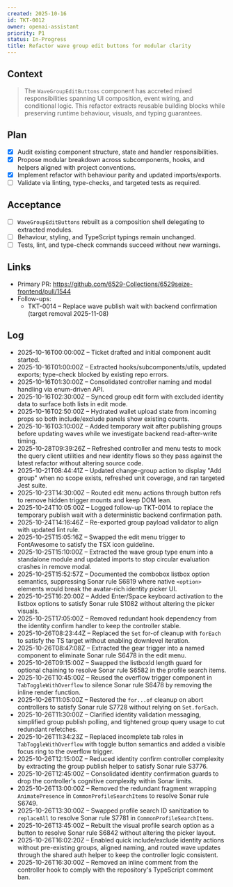```yaml
---
created: 2025-10-16
id: TKT-0012
owner: openai-assistant
priority: P1
status: In-Progress
title: Refactor wave group edit buttons for modular clarity
---
```


## Context

> The `WaveGroupEditButtons` component has accreted mixed responsibilities spanning UI composition, event wiring, and conditional logic. This refactor extracts reusable building blocks while preserving runtime behaviour, visuals, and typing guarantees.

## Plan

- [x] Audit existing component structure, state and handler responsibilities.
- [x] Propose modular breakdown across subcomponents, hooks, and helpers aligned with project conventions.
- [x] Implement refactor with behaviour parity and updated imports/exports.
- [ ] Validate via linting, type-checks, and targeted tests as required.

## Acceptance

- [ ] `WaveGroupEditButtons` rebuilt as a composition shell delegating to extracted modules.
- [ ] Behaviour, styling, and TypeScript typings remain unchanged.
- [ ] Tests, lint, and type-check commands succeed without new warnings.

## Links

- Primary PR: <https://github.com/6529-Collections/6529seize-frontend/pull/1544>
- Follow-ups:
  - TKT-0014 – Replace wave publish wait with backend confirmation (target removal 2025-11-08)

## Log

- 2025-10-16T00:00:00Z – Ticket drafted and initial component audit started.
- 2025-10-16T01:00:00Z – Extracted hooks/subcomponents/utils, updated exports; type-check blocked by existing repo errors.
- 2025-10-16T01:30:00Z – Consolidated controller naming and modal handling via enum-driven API.
- 2025-10-16T02:30:00Z – Synced group edit form with excluded identity data to surface both lists in edit mode.
- 2025-10-16T02:50:00Z – Hydrated wallet upload state from incoming props so both include/exclude panels show existing counts.
- 2025-10-16T03:10:00Z – Added temporary wait after publishing groups before updating waves while we investigate backend read-after-write timing.
- 2025-10-28T09:39:26Z – Refreshed controller and menu tests to mock the query client utilities and new identity flows so they pass against the latest refactor without altering source code.
- 2025-10-21T08:44:41Z – Updated change-group action to display "Add group" when no scope exists, refreshed unit coverage, and ran targeted Jest suite.
- 2025-10-23T14:30:00Z – Routed edit menu actions through button refs to remove hidden trigger mounts and keep DOM lean.
- 2025-10-24T10:05:00Z – Logged follow-up TKT-0014 to replace the temporary publish wait with a deterministic backend confirmation path.
- 2025-10-24T14:16:46Z – Re-exported group payload validator to align with updated lint rule.
- 2025-10-25T15:05:16Z – Swapped the edit menu trigger to FontAwesome to satisfy the TSX icon guideline.
- 2025-10-25T15:10:00Z – Extracted the wave group type enum into a standalone module and updated imports to stop circular evaluation crashes in remove modal.
- 2025-10-25T15:52:57Z – Documented the combobox listbox option semantics, suppressing Sonar rule S6819 where native `<option>` elements would break the avatar-rich identity picker UI.
- 2025-10-25T16:20:00Z – Added Enter/Space keyboard activation to the listbox options to satisfy Sonar rule S1082 without altering the picker visuals.
- 2025-10-25T17:05:00Z – Removed redundant hook dependency from the identity confirm handler to keep the controller stable.
- 2025-10-26T08:23:44Z – Replaced the `Set` for-of cleanup with `forEach` to satisfy the TS target without enabling downlevel iteration.
- 2025-10-26T08:47:08Z – Extracted the gear trigger into a named component to eliminate Sonar rule S6478 in the edit menu.
- 2025-10-26T09:15:00Z – Swapped the listboxId length guard for optional chaining to resolve Sonar rule S6582 in the profile search items.
- 2025-10-26T10:45:00Z – Reused the overflow trigger component in `TabToggleWithOverflow` to silence Sonar rule S6478 by removing the inline render function.
- 2025-10-26T11:05:00Z – Restored the `for...of` cleanup on abort controllers to satisfy Sonar rule S7728 without relying on `Set.forEach`.
- 2025-10-26T11:30:00Z – Clarified identity validation messaging, simplified group publish polling, and tightened group query usage to cut redundant refetches.
- 2025-10-26T11:34:23Z – Replaced incomplete tab roles in `TabToggleWithOverflow` with toggle button semantics and added a visible focus ring to the overflow trigger.
- 2025-10-26T12:15:00Z – Reduced identity confirm controller complexity by extracting the group publish helper to satisfy Sonar rule S3776.
- 2025-10-26T12:45:00Z – Consolidated identity confirmation guards to drop the controller's cognitive complexity within Sonar limits.
- 2025-10-26T13:00:00Z – Removed the redundant fragment wrapping `AnimatePresence` in `CommonProfileSearchItems` to resolve Sonar rule S6749.
- 2025-10-26T13:30:00Z – Swapped profile search ID sanitization to `replaceAll` to resolve Sonar rule S7781 in `CommonProfileSearchItems`.
- 2025-10-26T13:45:00Z – Rebuilt the visual profile search option as a button to resolve Sonar rule S6842 without altering the picker layout.
- 2025-10-26T16:02:20Z – Enabled quick include/exclude identity actions without pre-existing groups, aligned naming, and routed wave updates through the shared auth helper to keep the controller logic consistent.
- 2025-10-26T16:30:00Z – Removed an inline comment from the controller hook to comply with the repository's TypeScript comment ban.
